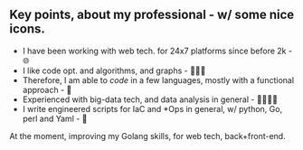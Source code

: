 ## Key points, about my professional - w/ some nice icons.

- I have been working with web tech. for 24x7 platforms since before 2k - 🌐
- I like code opt. and algorithms, and graphs - 🧘🏼‍💻
- Therefore, I am able to _code_ in a few languages, mostly with a functional approach - 🧘‍
- Experienced with big-data tech, and data analysis in general - 🎩💁🏼‍♂️
- I write engineered scripts for IaC and *Ops in general, w/ python, Go, perl and Yaml - 🤖

At the moment, improving my Golang skills, for web tech, back+front-end.

